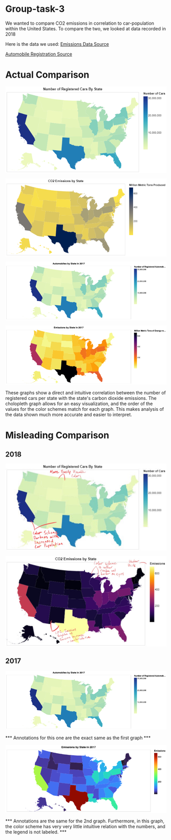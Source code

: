 # Group-task-3

We wanted to compare CO2 emissions in correlation to car-population within the United States. To compare the two, we looked at data recorded in 2018

Here is the data we used:
[Emissions Data Source](https://www.eia.gov/environment/emissions/state/)

[Automobile Registration Source](https://www.fhwa.dot.gov/policyinformation/statistics/2018/mv1.cfm)


# Actual Comparison
![raw text](https://github.com/jhe2155/group-task-3/blob/main/car%20graph.png)

![raw text](https://github.com/jhe2155/group-task-3/blob/main/not%20misleading.png)

![raw text](https://github.com/jhe2155/group-task-3/blob/main/2017automobiles.png)

![raw text](https://github.com/jhe2155/group-task-3/blob/main/2017emissions.png)

These graphs show a direct and intuitive correlation between the number of registered cars per state with the state's carbon dioxide emissions. The cholopleth graph allows for an easy visualization, and the order of the values for the color schemes match for each graph. This makes analysis of the data shown much more accurate and easier to interpret.

# Misleading Comparison

## 2018
![raw text](https://github.com/jhe2155/group-task-3/blob/main/2C2F613E-0E4A-4836-9A0E-8C5F3BB64078.jpeg)

![raw text](https://github.com/jhe2155/group-task-3/blob/main/F75BEB6C-22CF-4FD0-8AEA-68CD4B7FDEAD.jpeg)

## 2017

![raw text](https://github.com/jhe2155/group-task-3/blob/main/2017automobiles.png)

*** Annotations for this one are the exact same as the first graph ***

![raw text](https://github.com/jhe2155/group-task-3/blob/main/2017_emissionsbad.png)

*** Annotations are the same for the 2nd graph. Furthermore, in this graph, the color scheme has very very little intuitive relation with the numbers, and the legend is not labeled. ***
